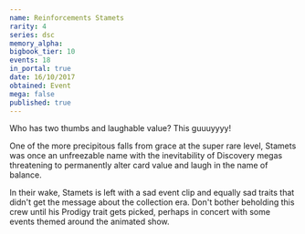```yaml
---
name: Reinforcements Stamets
rarity: 4
series: dsc
memory_alpha:
bigbook_tier: 10
events: 18
in_portal: true
date: 16/10/2017
obtained: Event
mega: false
published: true
---
```


Who has two thumbs and laughable value? This guuuyyyy!

One of the more precipitous falls from grace at the super rare level, Stamets was once an unfreezable name with the inevitability of Discovery megas threatening to permanently alter card value and laugh in the name of balance.

In their wake, Stamets is left with a sad event clip and equally sad traits that didn't get the message about the collection era. Don't bother beholding this crew until his Prodigy trait gets picked, perhaps in concert with some events themed around the animated show.
